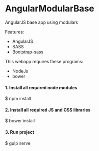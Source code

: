 # AngularModularBase
AngularJS base app using modulars

Features:

- AngularJS
- SASS
- Bootstrap-sass

This webapp requires these programs: 

- NodeJs
- bower


#### 1. Install all required node modules

  $ npm install

#### 2. Install all required JS and CSS libraries

  $ bower install

#### 3. Run project
  $ gulp serve